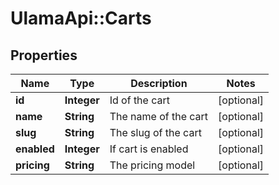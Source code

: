 # UlamaApi::Carts

## Properties
Name | Type | Description | Notes
------------ | ------------- | ------------- | -------------
**id** | **Integer** | Id of the cart | [optional] 
**name** | **String** | The name of the cart | [optional] 
**slug** | **String** | The slug of the cart | [optional] 
**enabled** | **Integer** | If cart is enabled | [optional] 
**pricing** | **String** | The pricing model | [optional] 


